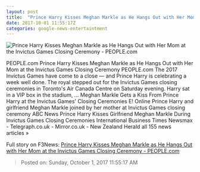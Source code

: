 ```yaml
---
layout: post
title:  "Prince Harry Kisses Meghan Markle as He Hangs Out with Her Mom at the Invictus Games Closing Ceremony - PEOPLE.com"
date: 2017-10-01 11:55:17Z
categories: google-news-entertaintment
---
```


![Prince Harry Kisses Meghan Markle as He Hangs Out with Her Mom at the Invictus Games Closing Ceremony - PEOPLE.com](http://peopledotcom.files.wordpress.com/2017/09/gettyimages-856062888.jpg?crop=0px%2C0px%2C1362px%2C715.05px&resize=1200%2C630)

PEOPLE.com Prince Harry Kisses Meghan Markle as He Hangs Out with Her Mom at the Invictus Games Closing Ceremony PEOPLE.com The 2017 Invictus Games have come to a close — and Prince Harry is celebrating a week well done. The royal stepped out for the Invictus Games closing ceremonies in Toronto's Air Canada Centre on Saturday evening. Harry sat in a VIP box in the stadium, ... Meghan Markle Gets a Kiss From Prince Harry at the Invictus Games' Closing Ceremonies E! Online Prince Harry and girlfriend Meghan Markle joined by her mother at Invictus Games closing ceremony ABC News Prince Harry Kisses Girlfriend Meghan Markle During Invictus Games Closing Ceremonies International Business Times Newsmax - Telegraph.co.uk - Mirror.co.uk - New Zealand Herald all 155 news articles »


Full story on F3News: [Prince Harry Kisses Meghan Markle as He Hangs Out with Her Mom at the Invictus Games Closing Ceremony - PEOPLE.com](http://www.f3nws.com/n/xcHqdH)

> Posted on: Sunday, October 1, 2017 11:55:17 AM
